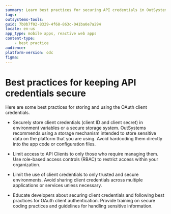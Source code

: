 ```yaml
---
summary: Learn best practices for securing API credentials in OutSystems Developer Cloud (ODC), including safe storage, HTTPS usage, and access controls.
tags: 
outsystems-tools: 
guid: 7b0b7f02-8329-4f68-863c-041ba0e7a294
locale: en-us
app_type: mobile apps, reactive web apps
content-type: 
    - best practice
audience: 
platform-version: odc
figma: 
---
```

# Best practices for keeping API credentials secure

Here are some best practices for storing and using the OAuth client credentials.

* Securely store client credentials (client ID and client secret) in environment variables or a secure storage system. OutSystems recommends using a storage mechanism intended to store sensitive data on the platform that you are using. Avoid hardcoding them directly into the app code or configuration files.

* Limit access to API Clients to only those who require managing them. Use role-based access controls (RBAC) to restrict access within your organization.

* Limit the use of client credentials to only trusted and secure environments. Avoid sharing client credentials across multiple applications or services unless necessary.

* Educate developers about securing client credentials and following best practices for OAuth client authentication. Provide training on secure coding practices and guidelines for handling sensitive information.
